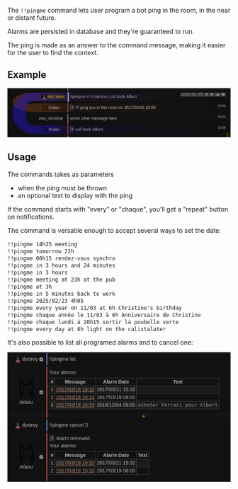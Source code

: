 The `!!pingme` command lets user program a bot ping in the room, in the near or distant future.

Alarms are persisted in database and they're guaranteed to run.

The ping is made as an answer to the command message, making it easier for the user to find the context.

## Example

![pingme in 5 minutes](doc/pingme-5-minutes.png)

## Usage

The commands takes as parameters

* when the ping must be thrown
* an optional text to display with the ping

If the command starts with "every" or "chaque", you'll get a "repeat" button on notifications.

The command is versatile enough to accept several ways to set the date:

	!!pingme 14h25 meeting
	!!pingme tomorrow 22h
	!!pingme 00h15 rendez-vous synchro
	!!pingme in 3 hours and 24 minutes
	!!pingme in 3 hours
	!!pingme meeting at 23h at the pub
	!!pingme at 3h
	!!pingme in 5 minutes back to work
	!!pingme 2025/02/23 4h05
	!!pingme every year on 11/03 at 6h Christine's birthday
	!!pingme chaque année le 11/03 à 6h Anniversaire de Christine
	!!pingme chaque lundi à 20h15 sortir la poubelle verte
	!!pingme every day at 8h light on the calistalater

It's also possible to list all programed alarms and to cancel one:

![cancel alarm](doc/pingme-cancel.png)
